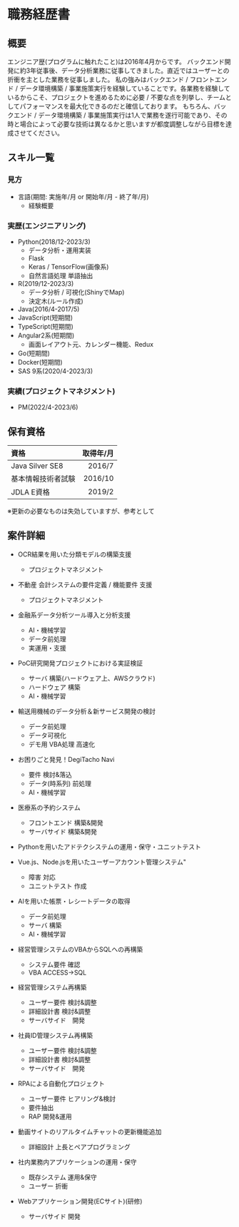 # 職務経歴書

## 概要

エンジニア歴(プログラムに触れたこと)は2016年4月からです。
バックエンド開発に約3年従事後、データ分析業務に従事してきました。直近ではユーザーとの折衝を主とした業務を従事しました。
私の強みはバックエンド / フロントエンド / データ環境構築 / 事業施策実行を経験していることです。各業務を経験しているからこそ、プロジェクトを進めるために必要 / 不要な点を列挙し、チームとしてパフォーマンスを最大化できるのだと確信しております。
もちろん、バックエンド / データ環境構築 / 事業施策実行は1人で業務を遂行可能であり、その時と場合によって必要な技術は異なるかと思いますが都度調整しながら目標を達成させてください。

## スキル一覧
### 見方
- 言語(期間: 実施年/月 or 開始年/月 - 終了年/月)
    - 経験概要

### 実歴(エンジニアリング)
- Python(2018/12-2023/3)
    - データ分析・運用実装
    - Flask
    - Keras / TensorFlow(画像系)
    - 自然言語処理 単語抽出
- R(2019/12-2023/3)
    - データ分析 / 可視化(ShinyでMap)
    - 決定木(ルール作成)
- Java(2016/4-2017/5)
- JavaScript(短期間)
- TypeScript(短期間)
- Angular2系(短期間)
    - 画面レイアウト元、カレンダー機能、Redux
- Go(短期間)
- Docker(短期間)
- SAS 9系(2020/4-2023/3)

### 実績(プロジェクトマネジメント)
- PM(2022/4-2023/6)

## 保有資格

|資格|取得年/月|
|:----|-------:|
| Java Silver SE8 | 2016/7 |
| 基本情報技術者試験 | 2016/10 |
| JDLA E資格 | 2019/2 |

※更新の必要なものは失効していますが、参考として

## 案件詳細

- OCR結果を用いた分類モデルの構築支援
    - プロジェクトマネジメント

- 不動産 会計システムの要件定義 / 機能要件 支援
    - プロジェクトマネジメント

- 金融系データ分析ツール導入と分析支援
    - AI・機械学習
    - データ前処理
    - 実運用・支援

- PoC研究開発プロジェクトにおける実証検証
    - サーバ 構築(ハードウェア上、AWSクラウド)
    - ハードウェア 構築
    - AI・機械学習

- 輸送用機械のデータ分析＆新サービス開発の検討
    - データ前処理
    - データ可視化
    - デモ用 VBA処理 高速化

- お困りごと発見！DegiTacho Navi
    - 要件 検討&落込
    - データ(時系列) 前処理
    - AI・機械学習

- 医療系の予約システム
    - フロントエンド 構築&開発
    - サーバサイド 構築&開発

- Pythonを用いたアドテクシステムの運用・保守・ユニットテスト
- Vue.js、Node.jsを用いたユーザーアカウント管理システム"
    - 障害 対応
    - ユニットテスト 作成

- AIを用いた帳票・レシートデータの取得
    - データ前処理
    - サーバ 構築
    - AI・機械学習

- 経営管理システムのVBAからSQLへの再構築
    - システム要件 確認
    - VBA ACCESS→SQL

- 経営管理システム再構築
    - ユーザー要件 検討&調整
    - 詳細設計書 検討&調整
    - サーバサイド　開発

- 社員ID管理システム再構築
    - ユーザー要件 検討&調整
    - 詳細設計書 検討&調整
    - サーバサイド　開発

- RPAによる自動化プロジェクト
    - ユーザー要件 ヒアリング&検討
    - 要件抽出
    - RAP 開発&運用

- 動画サイトのリアルタイムチャットの更新機能追加
    - 詳細設計 上長とペアプログラミング

- 社内業務内アプリケーションの運用・保守
    - 既存システム 運用&保守
    - ユーザー 折衝

- Webアプリケーション開発(ECサイト)(研修)
    - サーバサイド 開発

<!--
**chibadai/chibadai** is a ✨ _special_ ✨ repository because its `README.md` (this file) appears on your GitHub profile.

Here are some ideas to get you started:

- 🔭 I’m currently working on ...
- 🌱 I’m currently learning ...
- 👯 I’m looking to collaborate on ...
- 🤔 I’m looking for help with ...
- 💬 Ask me about ...
- 📫 How to reach me: ...
- 😄 Pronouns: ...
- ⚡ Fun fact: ...
-->
